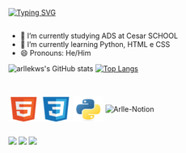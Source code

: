 [![Typing SVG](https://readme-typing-svg.demolab.com?font=Fira+Code&pause=1000&color=00E80D&random=false&width=435&lines=Ol%C3%A1aa!+Me+chamo+Arllesson+Gomes)](https://git.io/typing-svg)
##
- 🔭 I’m currently studying ADS at Cesar SCHOOL
- 🌱 I’m currently learning Python, HTML e CSS
- 😄 Pronouns: He/Him


![arllekws's GitHub stats](https://github-readme-stats.vercel.app/api?username=arllekws&show_icons=true&theme=dark)
[![Top Langs](https://github-readme-stats.vercel.app/api/top-langs/?username=arllekws&layout=donut-vertical&theme=dark)](https://github.com/arllekws/github-readme-stats)
##

<div style="display: inline_block"><br>
  <img align="center" alt="Arlle-HTML" height="50" width="60" src="https://raw.githubusercontent.com/devicons/devicon/master/icons/html5/html5-original.svg">
  <img align="center" alt="Arlle-CSS" height="50" width="60" src="https://raw.githubusercontent.com/devicons/devicon/master/icons/css3/css3-original.svg">
  <img align="center" alt="Arlle-Python" height="50" width="60" src="https://raw.githubusercontent.com/devicons/devicon/master/icons/python/python-original.svg">
  <img align="center" alt="Arlle-Notion" height="50" width="60"src="https://cdn.jsdelivr.net/gh/devicons/devicon@latest/icons/notion/notion-original.svg" />
          
          
##

<div> 
  <a href="https://instagram.com/arlless0n" target="_blank"><img src="https://img.shields.io/badge/-Instagram-%23E4405F?style=for-the-badge&logo=instagram&logoColor=white" target="_blank"></a>
  <a href = "mailto:arllessonsilvaaa@gmail.com"><img src="https://img.shields.io/badge/-Gmail-%23333?style=for-the-badge&logo=gmail&logoColor=white" target="_blank"></a>
  <a href="https://www.linkedin.com/in/arllesson-gomes-435a232ab/" target="_blank"><img src="https://img.shields.io/badge/-LinkedIn-%230077B5?style=for-the-badge&logo=linkedin&logoColor=white" target="_blank">

  
</div>
</div>
